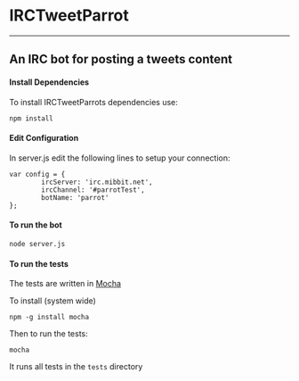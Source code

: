 # IRCTweetParrot
***

## An IRC bot for posting a tweets content

#### Install Dependencies
To install IRCTweetParrots dependencies use:

	npm install

#### Edit Configuration
In server.js edit the following lines to setup your connection:

	var config = {
	        ircServer: 'irc.mibbit.net',
	        ircChannel: '#parrotTest',
	        botName: 'parrot'
	};
	
#### To run the bot
	node server.js
	
#### To run the tests

The tests are written in [Mocha](http://visionmedia.github.com/mocha/)

To install (system wide)

	npm -g install mocha
	
Then to run the tests:

	mocha
	
It runs all tests in the `tests` directory

